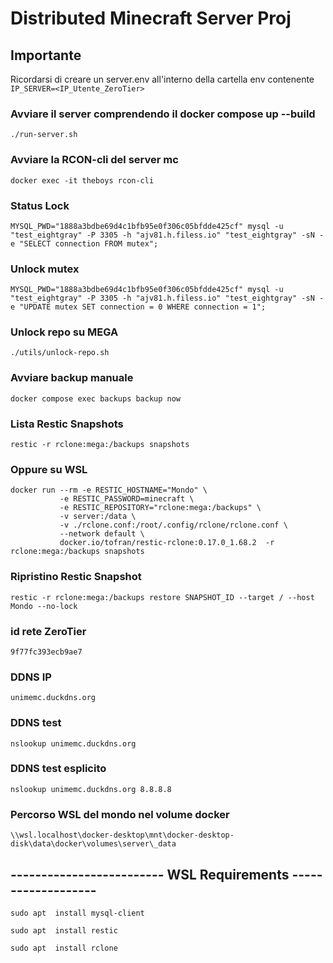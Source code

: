 # Distributed Minecraft Server Proj
## Importante
Ricordarsi di creare un server.env all'interno della cartella env contenente `IP_SERVER=<IP_Utente_ZeroTier>`

### Avviare il server comprendendo il docker compose up --build
`./run-server.sh`

### Avviare la RCON-cli del server mc
`docker exec -it theboys rcon-cli`

### Status Lock
```
MYSQL_PWD="1888a3bdbe69d4c1bfb95e0f306c05bfdde425cf" mysql -u "test_eightgray" -P 3305 -h "ajv81.h.filess.io" "test_eightgray" -sN -e "SELECT connection FROM mutex";
```

### Unlock mutex
```
MYSQL_PWD="1888a3bdbe69d4c1bfb95e0f306c05bfdde425cf" mysql -u "test_eightgray" -P 3305 -h "ajv81.h.filess.io" "test_eightgray" -sN -e "UPDATE mutex SET connection = 0 WHERE connection = 1";
```

### Unlock repo su MEGA
`./utils/unlock-repo.sh`

### Avviare backup manuale
`docker compose exec backups backup now`

### Lista Restic Snapshots
`restic -r rclone:mega:/backups snapshots`

### Oppure su WSL
```
docker run --rm -e RESTIC_HOSTNAME="Mondo" \
           -e RESTIC_PASSWORD=minecraft \
           -e RESTIC_REPOSITORY="rclone:mega:/backups" \
           -v server:/data \
           -v ./rclone.conf:/root/.config/rclone/rclone.conf \
           --network default \
           docker.io/tofran/restic-rclone:0.17.0_1.68.2  -r rclone:mega:/backups snapshots
```

### Ripristino Restic Snapshot
`restic -r rclone:mega:/backups restore SNAPSHOT_ID --target / --host Mondo --no-lock`

### id rete ZeroTier
`9f77fc393ecb9ae7`

### DDNS IP
`unimemc.duckdns.org`

### DDNS test
`nslookup unimemc.duckdns.org`
### DDNS test esplicito
`nslookup unimemc.duckdns.org 8.8.8.8`

### Percorso WSL del mondo nel volume docker
`\\wsl.localhost\docker-desktop\mnt\docker-desktop-disk\data\docker\volumes\server\_data`

## ------------------------- WSL Requirements -------------------
`sudo apt  install mysql-client`

`sudo apt  install restic`

`sudo apt  install rclone`

